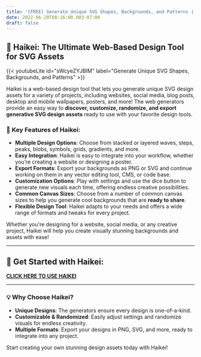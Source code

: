 ```yaml
---
title: '[FREE] Generate Unique SVG Shapes, Backgrounds, and Patterns | ready to use with your design tools.'
date: 2022-06-20T08:16:00.003-07:00
draft: false
---
```

 
## 🎨 **Haikei: The Ultimate Web-Based Design Tool for SVG Assets**

{{< youtubeLite id="sWcyeZYJBIM" label="Generate Unique SVG Shapes, Backgrounds, and Patterns" >}}  

Haikei is a web-based design tool that lets you generate unique SVG design assets for a variety of projects, including websites, social media, blog posts, desktop and mobile wallpapers, posters, and more! The web generators provide an easy way to **discover, customize, randomize, and export generative SVG design assets** ready to use with your favorite design tools.

### 🌊 **Key Features of Haikei:**

- **Multiple Design Options**: Choose from stacked or layered waves, steps, peaks, blobs, symbols, grids, gradients, and more.
- **Easy Integration**: Haikei is easy to integrate into your workflow, whether you’re creating a website or designing a poster.
- **Export Formats**: Export your backgrounds as PNG or SVG and continue working on them in any vector editing tool, CMS, or code base.
- **Customization Options**: Play with settings and use the dice button to generate new visuals each time, offering endless creative possibilities.
- **Common Canvas Sizes**: Choose from a number of common canvas sizes to help you generate cool backgrounds that are **ready to share**.
- **Flexible Design Tool**: Haikei adapts to your needs and offers a wide range of formats and tweaks for every project.

Whether you're designing for a website, social media, or any creative project, Haikei will help you create visually stunning backgrounds and assets with ease!

---

## 🔗 **Get Started with Haikei:**

[**CLICK HERE TO USE HAIKEI**](https://haikei.app/)

---

### 💡 **Why Choose Haikei?**

- **Unique Designs**: The generators ensure every design is one-of-a-kind.
- **Customizable & Randomized**: Easily adjust settings and randomize visuals for endless creativity.
- **Multiple Formats**: Export your designs in PNG, SVG, and more, ready to integrate into any project.

Start creating your own stunning design assets today with Haikei!

